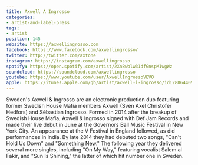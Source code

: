 ```yaml
---
title: Axwell Λ Ingrosso
categories:
- artist-and-label-press
tags:
- artist
position: 145
website: https://axwellingrosso.com
facebook: https://www.facebook.com/axwellingrosso/
twitter: http://twitter.com/axtone
instagram: https://instagram.com/axwellingrosso
spotify: https://open.spotify.com/artist/2XnBwblw31dfGnspMIwgWz
soundcloud: https://soundcloud.com/axwellingrosso
youtube: https://www.youtube.com/user/AxwellIngrossoVEVO
apple: https://itunes.apple.com/gb/artist/axwell-l-ingrosso/id128864409
---
```


Sweden's Axwell & Ingrosso are an electronic production duo featuring former Swedish House Mafia members Axwell (Sven Axel Christofer Hedfors) and Sébastian Ingrosso. Formed in 2014 after the breakup of Swedish House Mafia, Axwell & Ingrosso signed with Def Jam Records and made their live debut in June at the Governors Ball Music Festival in New York City. An appearance at the V Festival in England followed, as did performances in India. By late 2014 they had debuted two songs, "Can't Hold Us Down" and "Something New." The following year they delivered several more singles, including "On My Way," featuring vocalist Salem al Fakir, and "Sun Is Shining," the latter of which hit number one in Sweden.
